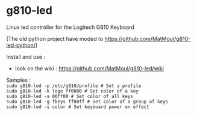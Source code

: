 # g810-led

Linux led controller for the Logitech G810 Keyboard

(The old python project have moded to https://github.com/MatMoul/g810-led-python/)

Install and use :</br>
- look on the wiki : https://github.com/MatMoul/g810-led/wiki

Samples :</br>
`sudo g810-led -p /etc/g810/profile # Set a profile`</br>
`sudo g810-led -k logo ff0000 # Set color of a key`</br>
`sudo g810-led -a 00ff00 # Set color of all keys`</br>
`sudo g810-led -g fkeys ff00ff # Set color of a group of keys`</br>
`sudo g810-led -s color # Set keyboard power on effect`</br>
